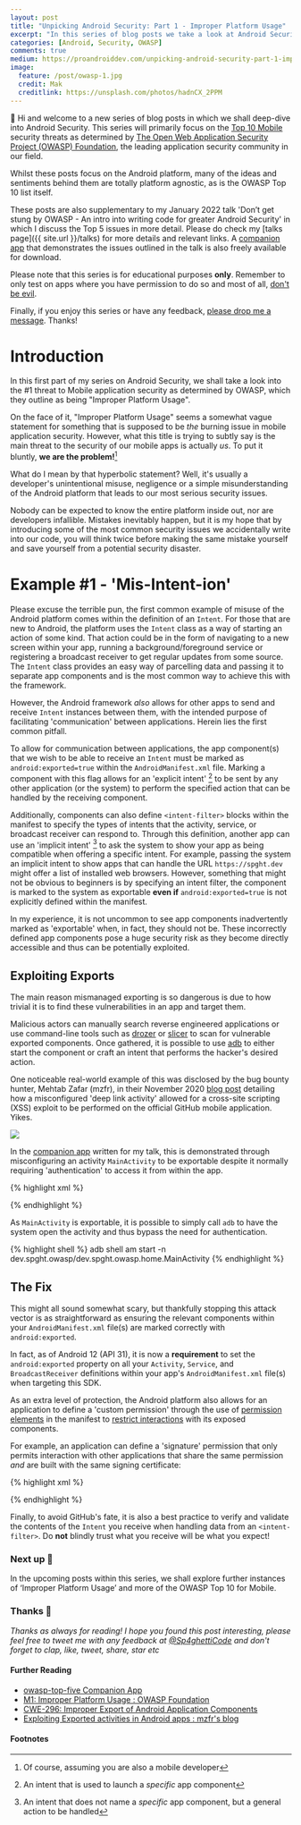 ```yaml
---
layout: post
title: "Unpicking Android Security: Part 1 - Improper Platform Usage"
excerpt: "In this series of blog posts we take a look at Android Security in detail through the lens of the OWASP Top #10 threats to Mobile, with the end goal of learning how to write more secure code in our apps.<br><br>In this part we look at the #1 threat 'Improper Platform Usage'"
categories: [Android, Security, OWASP]
comments: true
medium: https://proandroiddev.com/unpicking-android-security-part-1-improper-platform-usage-ac677a9443b2
image:
  feature: /post/owasp-1.jpg
  credit: Mak
  creditlink: https://unsplash.com/photos/hadnCX_2PPM
---
```


👋 Hi and welcome to a new series of blog posts in which we shall deep-dive into Android Security. This series will primarily focus on the [Top 10 Mobile](https://owasp.org/www-project-mobile-top-10/) security threats as determined by [The Open Web Application Security Project (OWASP) Foundation](https://owasp.org/), the leading application security community in our field.

Whilst these posts focus on the Android platform, many of the ideas and sentiments behind them are totally platform agnostic, as is the OWASP Top 10 list itself.

These posts are also supplementary to my January 2022 talk 'Don’t get stung by OWASP - An intro into writing code for greater Android Security' in which I discuss the Top 5 issues in more detail. Please do check my [talks page]({{ site.url }}/talks) for more details and relevant links. A [companion app](https://github.com/ed-george/owasp-top-five) that demonstrates the issues outlined in the talk is also freely available for download.

Please note that this series is for educational purposes **only**. Remember to only test on apps where you have permission to do so and most of all, [don't be evil](https://en.wikipedia.org/wiki/Don%27t_be_evil). 

Finally, if you enjoy this series or have any feedback, [please drop me a message](https://twitter.com/sp4ghetticode). Thanks!

# Introduction

In this first part of my series on Android Security, we shall take a look into the #1 threat to Mobile application security as determined by OWASP, which they outline as being "Improper Platform Usage".

On the face of it, "Improper Platform Usage" seems a somewhat vague statement for something that is supposed to be _the_ burning issue in mobile application security. However, what this title is trying to subtly say is the main threat to the security of our mobile apps is actually _us_. To put it bluntly, **we are the problem!**[^1]

What do I mean by that hyperbolic statement? Well, it's usually a developer's unintentional misuse, negligence or a simple misunderstanding of the Android platform that leads to our most serious security issues. 

Nobody can be expected to know the entire platform inside out, nor are developers infallible. Mistakes inevitably happen, but it is my hope that by introducing some of the most common security issues we accidentally write into our code, you will think twice before making the same mistake yourself and save yourself from a potential security disaster.

# Example #1 - 'Mis-Intent-ion'

Please excuse the terrible pun, the first common example of misuse of the Android platform comes within the definition of an `Intent`. For those that are new to Android, the platform uses the `Intent` class as a way of starting an action of some kind. That action could be in the form of navigating to a new screen within your app, running a background/foreground service or registering a broadcast receiver to get regular updates from some source. The `Intent` class provides an easy way of parcelling data and passing it to separate app components and is the most common way to achieve this with the framework.

However, the Android framework _also_ allows for other apps to send and receive `Intent` instances between them, with the intended purpose of facilitating 'communication' between applications.  Herein lies the first common pitfall. 

To allow for communication between applications, the app component(s) that we wish to be able to receive an `Intent` must be marked as `android:exported=true` within the `AndroidManifest.xml` file. Marking a component with this flag allows for an 'explicit intent' [^2] to be sent by any other application (or the system) to perform the specified action that can be handled by the receiving component. 

Additionally, components can also define `<intent-filter>` blocks within the manifest to specify the types of intents that the activity, service, or broadcast receiver can respond to. Through this definition, another app can use an 'implicit intent' [^3] to ask the system to show your app as being compatible when offering a specific intent. For example, passing the system an implicit intent to show apps that can handle the URL `https://spght.dev` might offer a list of installed web browsers. However, something that might not be obvious to beginners is by specifying an intent filter, the component is marked to the system as exportable **even if** `android:exported=true` is not explicitly defined within the manifest.

In my experience, it is not uncommon to see app components inadvertently marked as 'exportable' when, in fact, they should not be. These incorrectly defined app components pose a huge security risk as they become directly accessible and thus can be potentially exploited.

## Exploiting Exports

The main reason mismanaged exporting is so dangerous is due to how trivial it is to find these vulnerabilities in an app and target them.

Malicious actors can manually search reverse engineered applications or use command-line tools such as [drozer](https://github.com/FSecureLABS/drozer) or [slicer](https://github.com/mzfr/slicer) to scan for vulnerable exported components. Once gathered, it is possible to use [adb](https://developer.android.com/studio/command-line/adb) to either start the component or craft an intent that performs the hacker's desired action. 

One noticeable real-world example of this was disclosed by the bug bounty hunter, Mehtab Zafar (mzfr), in their November 2020 [blog post](https://blog.mzfr.me/posts/2020-11-07-exported-activities/) detailing how a misconfigured 'deep link activity' allowed for a cross-site scripting (XSS) exploit to be performed on the official GitHub mobile application. Yikes.

![](https://i.imgur.com/l884qGd.png)

In the [companion app](https://github.com/ed-george/owasp-top-five) written for my talk, this is demonstrated through misconfiguring an activity `MainActivity` to be exportable despite it normally requiring 'authentication' to access it from within the app.

{% highlight xml %}
<activity
    android:name=".login.LoginActivity"
    android:exported="true">
    <intent-filter>
        <action android:name="android.intent.action.MAIN" />
        <category android:name="android.intent.category.LAUNCHER" />
    </intent-filter>
</activity>

<activity
    android:name=".home.MainActivity"
    android:exported="true" />
{% endhighlight %}

As `MainActivity` is exportable, it is possible to simply call `adb` to have the system open the activity and thus bypass the need for authentication. 

{% highlight shell %}
adb shell am start -n dev.spght.owasp/dev.spght.owasp.home.MainActivity
{% endhighlight %}

## The Fix

This might all sound somewhat scary, but thankfully stopping this attack vector is as straightforward as ensuring the relevant components within your `AndroidManifest.xml` file(s) are marked correctly with `android:exported`.

In fact, as of Android 12 (API 31), it is now a **requirement** to set the `android:exported` property on all your `Activity`, `Service`, and `BroadcastReceiver` definitions within your app's `AndroidManifest.xml` file(s) when targeting this SDK. 

As an extra level of protection, the Android platform also allows for an application to define a 'custom permission' through the use of [permission elements](https://developer.android.com/guide/topics/manifest/permission-element) in the manifest to [restrict interactions](https://developer.android.com/training/permissions/restrict-interactions) with its exposed components. 

For example, an application can define a 'signature' permission that only permits interaction with other applications that share the same permission _and_ are built with the same signing certificate:

{% highlight xml %}
<!-- In the main application -->
<permission android:name="dev.spght.permission.example.MY_PERMISSION"
    android:protectionLevel="signature" 
    android:label="A custom permission" />

<!-- In the secondary application -->
<uses-permission android:name="dev.spght.permission.example.MY_PERMISSION"/>
{% endhighlight %}

Finally, to avoid GitHub's fate, it is also a best practice to verify and validate the contents of the `Intent` you receive when handling data from an `<intent-filter>`. Do **not** blindly trust what you receive will be what you expect!

### Next up 🚀

In the upcoming posts within this series, we shall explore further instances of ‘Improper Platform Usage’ and more of the OWASP Top 10 for Mobile.

### Thanks 🌟

_Thanks as always for reading! I hope you found this post interesting, please feel free to tweet me with any feedback at [@Sp4ghettiCode](https://twitter.com/sp4ghetticode) and don't forget to clap, like, tweet, share, star etc_

#### Further Reading

* [owasp-top-five Companion App](https://github.com/ed-george/owasp-top-five)
* [M1: Improper Platform Usage : OWASP Foundation](https://owasp.org/www-project-mobile-top-10/2016-risks/m1-improper-platform-usage)
* [CWE-296: Improper Export of Android Application Components](https://cwe.mitre.org/data/definitions/926.html)
* [Exploiting Exported activities in Android apps : mzfr's blog](https://blog.mzfr.me/posts/2020-11-07-exported-activities/)

#### Footnotes

[^1]: Of course, assuming you are also a mobile developer
[^2]: An intent that is used to launch a _specific_ app component
[^3]: An intent that does not name a _specific_ app component, but a general action to be handled